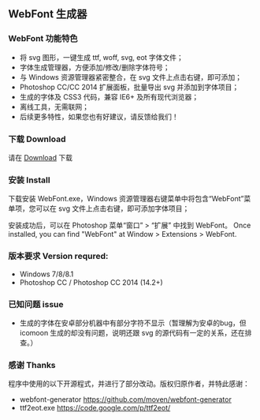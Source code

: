 ## WebFont 生成器

### WebFont 功能特色

 * 将 svg 图形，一键生成 ttf, woff, svg, eot 字体文件；
 * 字体生成管理器，方便添加/修改/删除字体符号；
 * 与 Windows 资源管理器紧密整合，在 svg 文件上点击右键，即可添加；
 * Photoshop CC/CC 2014 扩展面板，批量导出 svg 并添加到字体项目；
 * 生成的字体及 CSS3 代码，兼容 IE6+ 及所有现代浏览器；
 * 离线工具，无需联网；
 * 后续更多特性，如果您也有好建议，请反馈给我们！


### 下载 Download

请在 [Download](https://github.com/Linrstudio/WebFont/raw/master/download/WebFont-1.0.5.zip 'Download') 下载

### 安装 Install

下载安装 WebFont.exe，Windows 资源管理器右键菜单中将包含“WebFont”菜单项，您可以在 svg 文件上点击右键，即可添加字体项目；

安装成功后，可以在 Photoshop 菜单“窗口” > “扩展” 中找到 WebFont。
Once installed, you can find "WebFont" at Window > Extensions > WebFont.

### 版本要求 Version requred:
* Windows 7/8/8.1
* Photoshop CC / Photoshop CC 2014 (14.2+)

### 已知问题 issue

* 生成的字体在安卓部分机器中有部分字符不显示（暂理解为安卓的bug，但 icomoon 生成的却没有问题，说明还跟 svg 的源代码有一定的关系，还在排查。）


### 感谢 Thanks

程序中使用的以下开源程式，并进行了部分改动。版权归原作者，并特此感谢：

* webfont-generator https://github.com/moven/webfont-generator
* ttf2eot.exe https://code.google.com/p/ttf2eot/
